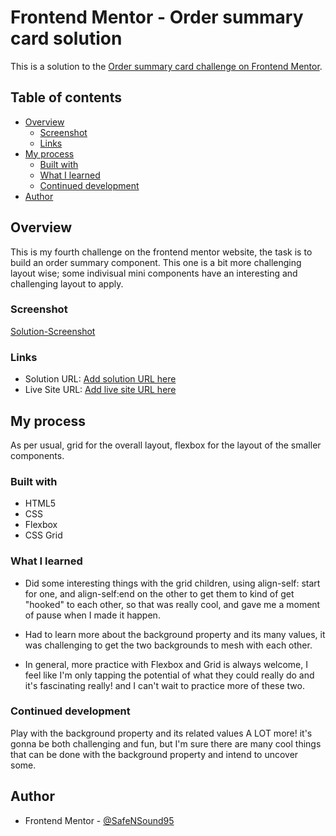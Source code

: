 # Frontend Mentor - Order summary card solution

This is a solution to the [Order summary card challenge on Frontend Mentor](https://www.frontendmentor.io/challenges/order-summary-component-QlPmajDUj).

## Table of contents

- [Overview](#overview)
  - [Screenshot](#screenshot)
  - [Links](#links)
- [My process](#my-process)
  - [Built with](#built-with)
  - [What I learned](#what-i-learned)
  - [Continued development](#continued-development)
- [Author](#author)

## Overview

This is my fourth challenge on the frontend mentor website, the task is to build an order summary component. This one is a bit more challenging layout wise; some indivisual mini components have an interesting and challenging layout to apply.

### Screenshot

[Solution-Screenshot](2023-09-12-Frontend-Mentor-Order-summary-card.png)

### Links

- Solution URL: [Add solution URL here](https://your-solution-url.com)
- Live Site URL: [Add live site URL here](https://your-live-site-url.com)

## My process

As per usual, grid for the overall layout, flexbox for the layout of the smaller components.

### Built with

- HTML5
- CSS
- Flexbox
- CSS Grid

### What I learned

- Did some interesting things with the grid children, using align-self: start for one, and align-self:end on the other to get them to kind of get "hooked" to each other, so that was really cool, and gave me a moment of pause when I made it happen.

- Had to learn more about the background property and its many values, it was challenging to get the two backgrounds to mesh with each other.

- In general, more practice with Flexbox and Grid is always welcome, I feel like I'm only tapping the potential of what they could really do and it's fascinating really! and I can't wait to practice more of these two.

### Continued development

Play with the background property and its related values A LOT more! it's gonna be both challenging and fun, but I'm sure there are many cool things that can be done with the background property and intend to uncover some.

## Author

- Frontend Mentor - [@SafeNSound95](https://www.frontendmentor.io/profile/SafeNSound95)
